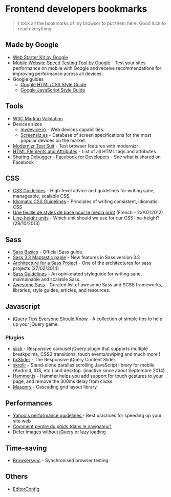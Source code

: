 Frontend developers bookmarks
===========================

> I took all the bookmarks of my browser to put them here. Good luck to read everything.

## Made by Google
+ [Web Starter Kit by Google](https://github.com/google/web-starter-kit)
+ [Mobile Website Speed Testing Tool by Google](https://testmysite.thinkwithgoogle.com/) - Test your sites performance on mobile with Google and receive recommendations for improving performance across all devices.
+ Google guides 
    + [Google HTML/CSS Style Guide](https://google.github.io/styleguide/htmlcssguide.xml)
    + [Google JavaScript Style Guide](https://google.github.io/styleguide/jsguide.html)

## Tools
+ [W3C Markup Validation](https://validator.w3.org/)
+ Devices sizes
    + [mydevice.io](http://www.mydevice.io/) - Web devices capabilities.
    + [Screensiz.es](http://screensiz.es/phone) - Database of screen specifications for the most popular devices on the market.
+ [Modernizr Test Suit](http://modernizr.github.io/Modernizr/test/) - Test browser features with modernizr
+ [HTML Elements and Attributes](https://simon.html5.org/html-elements) - List of all HTML tags and attributes
+ [Sharing Debugger - Facebook for Developers](https://developers.facebook.com/tools/debug/) - See what is shared on Facebook

## CSS
+ [CSS Guidelines](http://cssguidelin.es/) - High-level advice and guidelines for writing sane, manageable, scalable CSS
+ [Idiomatic CSS Guidelines](https://github.com/necolas/idiomatic-css) - Principles of writing consistent, idiomatic CSS
+ [Une feuille de styles de base pour le media print](http://www.alsacreations.com/astuce/lire/1160-une-feuille-de-styles-de-base-pour-le-media-print.html) (French - 23/07/2012)
+ [Line-height units](http://tzi.fr/css/line-height-units) - Which unit should we use for our CSS line-height? (28/10/2013)

## Sass
+ [Sass Basics](http://sass-lang.com/guide) - Official Sass guide.
+ [Sass 3.3 Maptastic paple](http://thesassway.com/news/sass-3-3-released) - New features in Sass version 3.3
+ [Architecture for a Sass Project](https://www.sitepoint.com/architecture-sass-project/) - One of the architectures for sass projects (27/02/2014)
+ [Sass Guidelines](https://sass-guidelin.es/) - An opinionated styleguide for writing sane, maintainable and scalable Sass.
+ [Awesome Sass](https://github.com/Famolus/awesome-sass) - Curated list of awesome Sass and SCSS frameworks, libraries, style guides, articles, and resources.

## Javascript
+ [jQuery Tips Everyone Should Know ](https://github.com/AllThingsSmitty/jquery-tips-everyone-should-know) - A collection of simple tips to help up your jQuery game.

### Plugins
+ [slick](http://kenwheeler.github.io/slick/) - Responsive carousel jQuery plugin that supports multiple breakpoints, CSS3 transitions, touch events/swiping and much more !
+ [bxSlider](http://bxslider.com/) - The Responsive jQuery Content Slider.
+ [skrollr](https://github.com/Prinzhorn/skrollr) - Stand-alone parallax scrolling JavaScript library for mobile (Android, iOS, etc.) and desktop. (inactive since about Septembre 2014)
+ [Hammer.js](http://hammerjs.github.io/) - Hammer helps you add support for touch gestures to your page, and remove the 300ms delay from clicks.
+ [Masonry](https://github.com/desandro/masonry) - Cascading grid layout library

## Performances
+ [Yahoo's performance guidelines ](https://developer.yahoo.com/performance/rules.html) - Best practices for speeding up your site web
+ [Comment perdre du poids (dans le navigateur)](https://browserdiet.com/fr/)
+ [Defer images without jQuery or lazy loading](https://varvy.com/pagespeed/defer-images.html)

## Time-saving
+ [Browsersync](https://www.browsersync.io/) - Synchronised browser testing.

## Others
+ [EditorConfig](http://editorconfig.org/)
